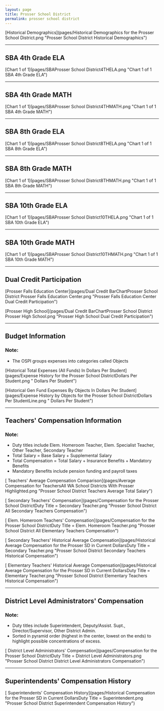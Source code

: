 ```yaml
---
layout: page
title: Prosser School District
permalink: prosser school district
---
```



[Historical Demographics](pages/Historical Demographics for the Prosser School District.png "Prosser School District Historical Demographics")

___

## SBA 4th Grade ELA

[Chart 1 of 1](pages/SBAProsser School District4THELA.png "Chart 1 of 1 SBA 4th Grade ELA")


___

## SBA 4th Grade MATH

[Chart 1 of 1](pages/SBAProsser School District4THMATH.png "Chart 1 of 1 SBA 4th Grade MATH")


___

## SBA 8th Grade ELA

[Chart 1 of 1](pages/SBAProsser School District8THELA.png "Chart 1 of 1 SBA 8th Grade ELA")


___

## SBA 8th Grade MATH

[Chart 1 of 1](pages/SBAProsser School District8THMATH.png "Chart 1 of 1 SBA 8th Grade MATH")


___

## SBA 10th Grade ELA

[Chart 1 of 1](pages/SBAProsser School District10THELA.png "Chart 1 of 1 SBA 10th Grade ELA")


___

## SBA 10th Grade MATH

[Chart 1 of 1](pages/SBAProsser School District10THMATH.png "Chart 1 of 1 SBA 10th Grade MATH")


___

## Dual Credit Participation

[Prosser Falls Education Center](pages/Dual Credit BarChartProsser School District Prosser Falls Education Center.png "Prosser Falls Education Center Dual Credit Participation")

[Prosser High School](pages/Dual Credit BarChartProsser School District Prosser High School.png "Prosser High School Dual Credit Participation")


___

## Budget Information
### Note:
- The OSPI groups expenses into categories called Objects

[Historical Total Expenses (All Funds) In Dollars Per Student](pages/Expense History for the Prosser School DistrictDollars Per Student.png " Dollars Per Student")

[Historical Gen Fund Expenses By Objects In Dollars Per Student](pages/Expense History by Objects for the Prosser School DistrictDollars Per StudentLine.png " Dollars Per Student")


___

## Teachers' Compensation Information
### Note:
- Duty titles include Elem. Homeroom Teacher, Elem. Specialist Teacher, Other Teacher, Secondary Teacher
- Total Salary = Base Salary + Supplemental Salary
- Total Compensation = Total Salary + Insurance Benefits + Mandatory Benefits
- Mandatory Benefits include pension funding and payroll taxes

[ Teachers' Average Compensation Comparison](pages/Average Compensation for TeachersAll WA School Districts With Prosser Highlighted.png "Prosser School District Teachers Average Total Salary")

[ Secondary Teachers' Compensation](pages/Compensation for the Prosser School DistrictDuty Title = Secondary Teacher.png "Prosser School District All Secondary Teachers Compensation")

[ Elem. Homeroom Teachers' Compensation](pages/Compensation for the Prosser School DistrictDuty Title = Elem. Homeroom Teacher.png "Prosser School District All Elementary Teachers Compensation")

[ Secondary Teachers' Historical Average Compensation](pages/Historical Average Compensation for the Prosser SD in Current DollarsDuty Title = Secondary Teacher.png "Prosser School District Secondary Teachers Historical Compensation")

[ Elementary Teachers' Historical Average Compensation](pages/Historical Average Compensation for the Prosser SD in Current DollarsDuty Title = Elementary Teacher.png "Prosser School District Elementary Teachers Historical Compensation")


___

## District Level Administrators' Compensation

### Note:
- Duty titles include Superintendent, Deputy/Assist. Supt., Director/Supervisor, Other District Admin.
- Sorted in pyramid order (highest in the center, lowest on the ends) to highlight possible concentrations of excess.

[ District Level Administrators' Compensation](pages/Compensation for the Prosser School DistrictDuty Title = District Level Administrators.png "Prosser School District District Level Administrators Compensation")


___

## Superintendents' Compensation History

[ Superintendents' Compensation History](pages/Historical Compensation for the Prosser SD in Current DollarsDuty Title = Superintendent.png "Prosser School District Superintendent Compensation History")

